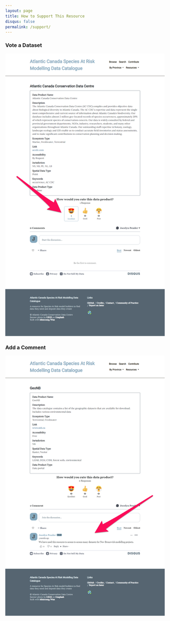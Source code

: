 ```yaml
---
layout: page
title: How to Support This Resource
disqus: false
permalink: /support/
---
```


### Vote a Dataset
![Vote a Dataset](../img/vote.png)

### Add a Comment
![Comment on a Dataset](../img/comment.png)